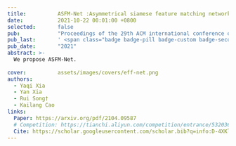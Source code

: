 ```yaml
---
title:          ASFM-Net :Asymmetrical siamese feature matching network for point completion
date:           2021-10-22 00:01:00 +0800
selected:       false
pub:            "Proceedings of the 29th ACM international conference on multimedia (ACM MM 2021)"
pub_last:       ' <span class="badge badge-pill badge-custom badge-secondary">Conference</span>'
pub_date:       "2021"
abstract: >-
  We propose ASFM-Net.
  
cover:          assets/images/covers/eff-net.png
authors:
  - Yaqi Xia
  - Yan Xia
  - Rui Song†
  - Kailang Cao
links:
  Paper: https://arxiv.org/pdf/2104.09587
  # Competition: https://tianchi.aliyun.com/competition/entrance/532036?spm=a2c22.12281965.0.0.4c885d9be7TB5u
  Cite: https://scholar.googleusercontent.com/scholar.bib?q=info:D-4XKlnMe90J:scholar.google.com/&output=citation&scisdr=ClHXww7fENKfuhjSiu8:AFWwaeYAAAAAZrXUku8CT7xUtCq9SpKCO6CFhsk&scisig=AFWwaeYAAAAAZrXUkhNi2n7nvoEH_jZ-eUWzOC0&scisf=4&ct=citation&cd=-1&hl=en
---
```

